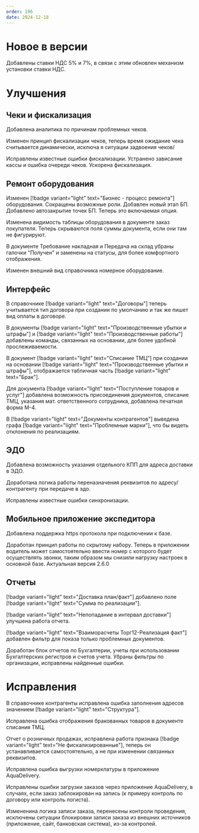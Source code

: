 ```yaml
---
order: 196
date: 2024-12-18
---
```


# Новое в версии

Добавлены ставки НДС 5% и 7%, в связи с этим обновлен механизм установки ставки НДС. 

# Улучшения

## Чеки и фискализация

Добавлена аналитика по причинам проблемных чеков.  

Изменен принцип фискализации чеков, теперь время ожидание чека считывается динамически, исключа я ситуации задвоения чеков/

Исправлены известные ошибки фискализации. Устранено зависание кассы и ошибка очереди чеков. Ускорена фискализация. 

## Ремонт оборудования

Изменен [!badge variant="light" text="Бизнес - процесс ремонта"] оборудования. Сокращены возможные роли. Добавлен новый этап БП. Добавлено автозакрытие точек БП. Теперь это включаемая опция.

Изменена видимость таблицы оборудования в документе заказ покупателя. Теперь скрываются поля суммы документа, если они там не фигурируют. 

В документе Требование накладная и Передача на склад убраны галочки "Получен" и заменены на статусы, для более комфортного отображения. 

Изменен внешний вид справочника номерное оборудование. 

## Интерфейс

В справочнике [!badge variant="light" text="Договоры"] теперь учитывается тип договора при создании по умолчанию и так же пишет вид оплаты в договоре.

В документы [!badge variant="light" text="Производственные убытки и штрафы"] и [!badge variant="light" text="Производственные работы"] добавлены команды, связанных на основании, для более удобной прослеживаемости. 

В документ [!badge variant="light" text="Списание ТМЦ"] при создании на основании [!badge variant="light" text="Производственные убытки и штрафы"], отображается табличная часть [!badge variant="light" text="Брак"].

Для документа [!badge variant="light" text="Поступление товаров и услуг"] добавлена возможность присоединения документов, списание ТМЦ, указания мат. ответственного сотрудника, добавлена печатная форма М-4.

В [!badge variant="light" text="Документы контрагентов"] выведена графа [!badge variant="light" text="Проблемные марки"], что бы видеть отклонения по реализациям.

## ЭДО

Добавлена возможность указания отдельного КПП для адреса доставки в ЭДО.

Доработана логика работы переназначения реквизитов по адресу/контрагенту при передаче в эдо.

Исправлены известные ошибки синхронизации.


## Мобильное приложение экспедитора

Добавлена поддержка https протокола при подключении к базе. 

Доработан принцип работы по скрытому набору. Теперь в приложении водитель может самостоятельно ввести номер с которого будет осуществлять звонки, таким образом мы снизили нагрузку настроек в основной базе.
Актуальная версия 2.6.0

## Отчеты

[!badge variant="light" text="Доставка план/факт"] добавлено поле [!badge variant="light" text="Сумма по реализации"].

[!badge variant="light" text="Непопадание в интервал доставки"] улучшена работа отчета.

[!badge variant="light" text="Взаиморасчеты Торг12-Реализация факт"] добавлен фильтр для показа только проблемных документов.

Доработан блок отчетов по Бухгалтерии, учеты при использовании Бухгалтерских регистров и счетов учета. Убраны фильтры по организации, исправлены найденные ошибки.


# Исправления

В справочнике контрагенты исправлена ошибка заполнения адресов значением [!badge variant="light" text="Структура"].

Исправлена ошибка отображения бракованных товаров в документе списания ТМЦ.

Отчет о розничных продажах, исправлена работа признака [!badge variant="light" text="Не фискализированные"], теперь он устанавливается самостоятельно, а не при изменении связанных реквизитов.

Исправлена ошибка выгрузки номерклатуры в приложение AquaDelivery.

Исправлены ошибки загрузки заказов через приложение AquaDelivery, в случаях, если заказ заблокирован на запись (к примеру контроль по договору или контроль логиста).

Измененина логика записи заказа, перенесены контроли проведения, исключены ситуации блокировки записи заказа из внешних источников (приложение, сайт, банковская система), из-за контролей. 
